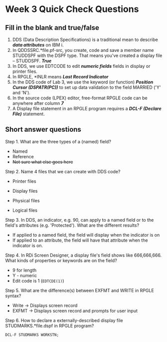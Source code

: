 # Week 3 Quick Check Questions

## Fill in the blank and true/false

1. DDS (Data Description Specifications) is a traditional mean to describe
   **_data attributes_** on IBM i.
2. In QDDSSRC.*file.pf-src, you create, code and save a member name STUDDSPF
   with the DSPF type. That means you've created a display file – STUDDSPF.
   **_True_**
3. In DDS, we use EDTCODE to edit **_numeric fields_** fields in display
   or printer files.
4. In RPGLE, *INLR means **_Last Record Indicator_**
5. In the DDS code of Lab 3, we use the keyword (or function)
   **_Position Cursor (DSPATR(PC))_** to set up data validation to the field
   MARRIED ('Y' and 'N').
6. In the source code (LPEX) editor, free-format RPGLE code can be anywhere
   after column **_7_**
7. A Display file statement in an RPGLE program requires a
   **_DCL-F (Declare File)_** statement.

## Short answer questions

Step 1. What are the three types of a (named) field?

* Named
* Reference
* ~~Not sure what else goes here~~

Step 2. Name 4 files that we can create with DDS code?

* Printer files
* Display files
* Physical files

* Logical files

Step 3. In DDS, an indicator, e.g. 90, can apply to a named field or to the
field's attributes (e.g. 'Protected'). What are the different results?

* If applied to a named field, the field will display when the indicator
  is on
* If applied to an attribute, the field will have that attribute when the
  indicator is on.

Step 4. In RDi Screen Designer, a display file's field shows like 666,666,666.
What kinds of properties or keywords are on the field?

* 9 for length
* Y - numeric
* Edit code is 1 (```EDTCDE(1)```)

Step 5. What are the difference(s) between EXFMT and WRITE in RPGLE syntax?

* Write -> Displays screen record
* EXFMT -> Displays screen record and prompts for user input

Step 6. How to declare a externally-described display file STUDMARKS.*file.dspf
in RPGLE program?

`DCL-F STUDMARKS WORKSTN;`
